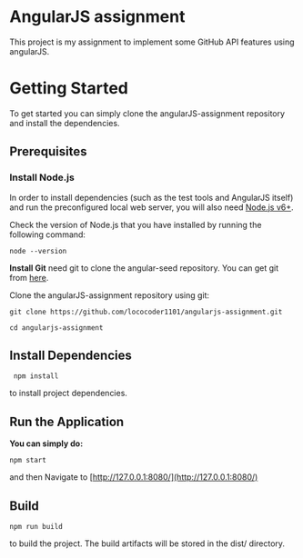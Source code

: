 # **AngularJS assignment**

This project is my assignment to implement some GitHub API features using angularJS.


# **Getting Started**

To get started you can simply clone the angularJS-assignment repository and install the dependencies.

## Prerequisites

### Install Node.js
 In order to install dependencies (such as the test tools and AngularJS itself) and run the preconfigured local web server, you will also need [Node.js v6+](https://nodejs.org/).

Check the version of Node.js that you have installed by running the following command:

    node --version

**Install Git**
need git to clone the angular-seed repository. You can get git from [here](https://git-scm.com/).

Clone the angularJS-assignment repository using git:

    git clone https://github.com/lococoder1101/angularjs-assignment.git

    cd angularjs-assignment

## **Install Dependencies**

     npm install 

 to install project dependencies.
## Run the Application
**You can simply do:**

    npm start

and then  Navigate to [http://127.0.0.1:8080/](http://127.0.0.1:8080/)

## **Build**


    npm run build
    
to build the project. The build artifacts will be stored in the dist/ directory.
